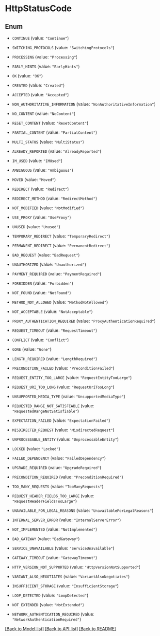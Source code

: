 # HttpStatusCode

## Enum


* `CONTINUE` (value: `"Continue"`)

* `SWITCHING_PROTOCOLS` (value: `"SwitchingProtocols"`)

* `PROCESSING` (value: `"Processing"`)

* `EARLY_HINTS` (value: `"EarlyHints"`)

* `OK` (value: `"OK"`)

* `CREATED` (value: `"Created"`)

* `ACCEPTED` (value: `"Accepted"`)

* `NON_AUTHORITATIVE_INFORMATION` (value: `"NonAuthoritativeInformation"`)

* `NO_CONTENT` (value: `"NoContent"`)

* `RESET_CONTENT` (value: `"ResetContent"`)

* `PARTIAL_CONTENT` (value: `"PartialContent"`)

* `MULTI_STATUS` (value: `"MultiStatus"`)

* `ALREADY_REPORTED` (value: `"AlreadyReported"`)

* `IM_USED` (value: `"IMUsed"`)

* `AMBIGUOUS` (value: `"Ambiguous"`)

* `MOVED` (value: `"Moved"`)

* `REDIRECT` (value: `"Redirect"`)

* `REDIRECT_METHOD` (value: `"RedirectMethod"`)

* `NOT_MODIFIED` (value: `"NotModified"`)

* `USE_PROXY` (value: `"UseProxy"`)

* `UNUSED` (value: `"Unused"`)

* `TEMPORARY_REDIRECT` (value: `"TemporaryRedirect"`)

* `PERMANENT_REDIRECT` (value: `"PermanentRedirect"`)

* `BAD_REQUEST` (value: `"BadRequest"`)

* `UNAUTHORIZED` (value: `"Unauthorized"`)

* `PAYMENT_REQUIRED` (value: `"PaymentRequired"`)

* `FORBIDDEN` (value: `"Forbidden"`)

* `NOT_FOUND` (value: `"NotFound"`)

* `METHOD_NOT_ALLOWED` (value: `"MethodNotAllowed"`)

* `NOT_ACCEPTABLE` (value: `"NotAcceptable"`)

* `PROXY_AUTHENTICATION_REQUIRED` (value: `"ProxyAuthenticationRequired"`)

* `REQUEST_TIMEOUT` (value: `"RequestTimeout"`)

* `CONFLICT` (value: `"Conflict"`)

* `GONE` (value: `"Gone"`)

* `LENGTH_REQUIRED` (value: `"LengthRequired"`)

* `PRECONDITION_FAILED` (value: `"PreconditionFailed"`)

* `REQUEST_ENTITY_TOO_LARGE` (value: `"RequestEntityTooLarge"`)

* `REQUEST_URI_TOO_LONG` (value: `"RequestUriTooLong"`)

* `UNSUPPORTED_MEDIA_TYPE` (value: `"UnsupportedMediaType"`)

* `REQUESTED_RANGE_NOT_SATISFIABLE` (value: `"RequestedRangeNotSatisfiable"`)

* `EXPECTATION_FAILED` (value: `"ExpectationFailed"`)

* `MISDIRECTED_REQUEST` (value: `"MisdirectedRequest"`)

* `UNPROCESSABLE_ENTITY` (value: `"UnprocessableEntity"`)

* `LOCKED` (value: `"Locked"`)

* `FAILED_DEPENDENCY` (value: `"FailedDependency"`)

* `UPGRADE_REQUIRED` (value: `"UpgradeRequired"`)

* `PRECONDITION_REQUIRED` (value: `"PreconditionRequired"`)

* `TOO_MANY_REQUESTS` (value: `"TooManyRequests"`)

* `REQUEST_HEADER_FIELDS_TOO_LARGE` (value: `"RequestHeaderFieldsTooLarge"`)

* `UNAVAILABLE_FOR_LEGAL_REASONS` (value: `"UnavailableForLegalReasons"`)

* `INTERNAL_SERVER_ERROR` (value: `"InternalServerError"`)

* `NOT_IMPLEMENTED` (value: `"NotImplemented"`)

* `BAD_GATEWAY` (value: `"BadGateway"`)

* `SERVICE_UNAVAILABLE` (value: `"ServiceUnavailable"`)

* `GATEWAY_TIMEOUT` (value: `"GatewayTimeout"`)

* `HTTP_VERSION_NOT_SUPPORTED` (value: `"HttpVersionNotSupported"`)

* `VARIANT_ALSO_NEGOTIATES` (value: `"VariantAlsoNegotiates"`)

* `INSUFFICIENT_STORAGE` (value: `"InsufficientStorage"`)

* `LOOP_DETECTED` (value: `"LoopDetected"`)

* `NOT_EXTENDED` (value: `"NotExtended"`)

* `NETWORK_AUTHENTICATION_REQUIRED` (value: `"NetworkAuthenticationRequired"`)


[[Back to Model list]](../README.md#documentation-for-models) [[Back to API list]](../README.md#documentation-for-api-endpoints) [[Back to README]](../README.md)


